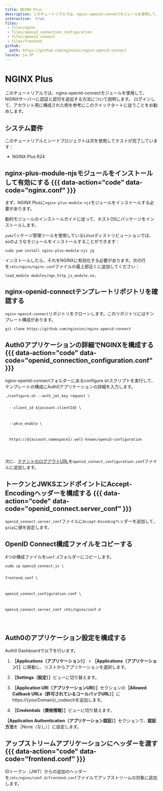 ```yaml
---
title: NGINX Plus
description: このチュートリアルでは、nginx-openid-connectモジュールを使用して、NGINXサーバーに認証と認可を追加する方法について説明します。
interactive:  true
files:
 - files/nginx
 - files/openid_connection_configuration
 - files/openid_connect
 - files/frontend
github:
  path: https://github.com/nginxinc/nginx-openid-connect
locale: ja-JP
---
```


# NGINX Plus


<p>このチュートリアルでは、nginx-openid-connectモジュールを使用して、NGINXサーバーに認証と認可を追加する方法について説明します。 ログインして、アカウント用に構成された例を参考にこのクイックタートに従うことをお勧めします。</p><h2>システム要件</h2><p>このチュートリアルとシードプロジェクトは次を使用してテストが完了しています：</p><ul><li><p>NGINX Plus R24</p></li></ul><p></p><p></p>

## nginx-plus-module-njsモジュールをインストールして有効にする {{{ data-action="code" data-code="nginx.conf" }}}


<p>まず、NGINX Plusに<code>nginx-plus-module-njs</code>モジュールをインストールする必要があります。</p><p>動的モジュールのインストールガイドに従って、ホストOSにパッケージをインストールします。</p><p><code>yum</code>パッケージ管理ツールを使用しているLinuxディストリビューションでは、soのようなモジュールをインストールすることができます：</p><p><code>sudo yum install nginx-plus-module-njs jq</code></p><p>インストールしたら、それをNGINXに有効化する必要があります。次の行を<code>/etc/nginx/nginx.conf</code>ファイルの最上部近くに追加してください：</p><p><code>load_module modules/ngx_http_js_module.so;</code></p>

## nginx-openid-connectテンプレートリポジトリを確認する


<p><code>nginx-openid-connect</code>リポジトリをクローンします。このリポジトリにはテンプレート構成があります。</p><p><code>git clone https://github.com/nginxinc/nginx-openid-connect</code></p>

## Auth0アプリケーションの詳細でNGINXを構成する {{{ data-action="code" data-code="openid_connection_configuration.conf" }}}


<p>nginx-openid-connectフォルダーにあるconfigure.shスクリプトを実行して、テンプレートの構成にAuth0アプリケーションの詳細を入力します。</p><p><pre><code>./configure.sh --auth_jwt_key request \

  --client_id ${account.clientId} \

  --pkce_enable \

  https://${account.namespace}/.well-known/openid-configuration

</code></pre>

</p><p>次に、<a href="/docs/api/authentication#auth0-logout">テナントのログアウトURL</a>を<code>openid_connect_configuration.conf</code>ファイルに追加します。</p>

## トークンとJWKSエンドポイントにAccept-Encodingヘッダーを構成する {{{ data-action="code" data-code="openid_connect.server_conf" }}}


<p><code>openid_connect.server_conf</code>ファイルに<code>Accept-Encoding</code>ヘッダーを追加して、 <code>gzip</code>に値を設定します。</p>

## OpenID Connect構成ファイルをコピーする


<p>4つの構成ファイルを<code>conf.d</code>フォルダーにコピーします。</p><p><pre><code>sudo cp openid_connect.js \ 

   frontend.conf \

   openid_connect_configuration.conf \

   openid_connect.server_conf /etc/nginx/conf.d

</code></pre>

</p>

## Auth0のアプリケーション設定を構成する


<p>Auth0 Dashboardで以下を行います。</p><ol><li><p><b>［Applications（アプリケーション）］</b> &gt; <b>［Applications（アプリケーション）］</b>に移動し、リストからアプリケーションを選択します。</p></li><li><p><b>［Settings（設定）］</b>ビューに切り替えます。</p></li><li><p><b>［Application URI（アプリケーションURI）］</b>セクションの<b>［Allowed Callback URLs（許可されているコールバックURL）］</b>にhttps://{yourDomain}/_codexchを追加します。</p></li><li><p><b>［Credentials（資格情報）］</b>ビューに切り替えます。</p></li></ol><p><b>［Application Authentication（アプリケーション認証）］</b>セクションで、<b>認証方法</b>を［None（なし）］に設定します。</p>

## アップストリームアプリケーションにヘッダーを渡す {{{ data-action="code" data-code="frontend.conf" }}}


<p>IDトークン（JWT）からの追加のヘッダーを<code>/etc/nginx/conf.d/frontend.conf</code>ファイルでアップストリームの対象に追加します。</p>
